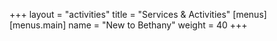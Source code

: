 +++
layout = "activities"
title	= "Services & Activities"
[menus]
  [menus.main]
    name = "New to Bethany"
    weight = 40
+++
